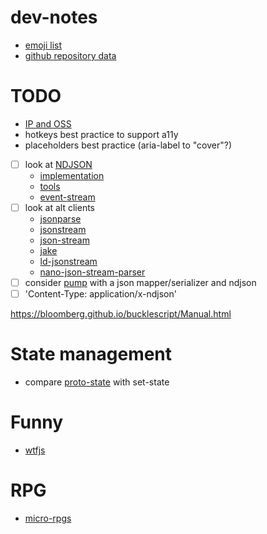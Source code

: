# dev-notes

- [emoji list](https://github.com/J3QQ4/Full-Emoji-List/blob/master/Emoji.cs)
- [github repository data](https://help.github.com/articles/repository-metadata-on-github-pages/)


# TODO
- [IP and OSS](https://processmechanics.com/2015/07/22/a-model-ip-and-open-source-contribution-policy/)
- hotkeys best practice to support a11y
- placeholders best practice (aria-label to "cover"?)
- [ ] look at [NDJSON](http://specs.okfnlabs.org/ndjson/) 
  - [implementation](https://www.npmjs.com/package/ndjson)
  - [tools](https://github.com/mbostock/ndjson-cli)
  - [event-stream](https://www.npmjs.com/package/event-stream)
- [ ] look at alt clients 
    - [jsonparse](https://github.com/creationix/jsonparse)
    - [jsonstream](https://github.com/dominictarr/JSONStream)
    - [json-stream](https://www.npmjs.com/package/json-stream)
    - [jake](https://jakearchibald.com/2016/fun-hacks-faster-content/)
    - [ld-jsonstream](https://www.npmjs.com/package/ld-jsonstream)
    - [nano-json-stream-parser](https://github.com/MaiaVictor/nano-json-stream-parser)
- [ ] consider [pump](https://github.com/mafintosh/pump) with a json mapper/serializer and ndjson
- [ ] 'Content-Type: application/x-ndjson'

https://bloomberg.github.io/bucklescript/Manual.html

# State management
* compare [proto-state](https://www.webreflection.co.uk/blog/2016/12/23/javascript-proto-state) with set-state

# Funny
- [wtfjs](https://github.com/denysdovhan/wtfjs)

# RPG
- [micro-rpgs](https://github.com/brunobord/micro-rpg-catalog)
